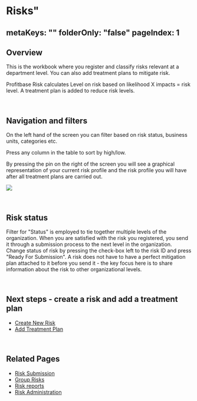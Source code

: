 # Risks"
metaKeys: ""
folderOnly: "false"
pageIndex: 1
---

## Overview

This is the workbook where you register and classify risks relevant at a department level. You can also add treatment plans to mitigate risk.

Profitbase Risk calculates Level on risk based on likelihood X impacts = risk level. A treatment plan is added to reduce risk levels.

<br/>

## Navigation and filters

On the left hand of the screen you can filter based on risk status, business units, categories etc.

Press any column in the table to sort by high/low.

By pressing the pin on the right of the screen you will see a graphical representation of your current risk profile and the risk profile you will have after all treatment plans are carried out.
<br/>

![](https://profitbasedocs.blob.core.windows.net/riskimages/risk-risks-and-filters.png)

<br/>

## Risk status

Filter for "Status" is employed to tie together multiple levels of the organization. When you are satisfied with the risk you registered, you send it through a submission process to the next level in the organization. Change status of risk by pressing the check-box left to the risk ID and press "Ready For Submission". A risk does not have to have a perfect mitigation plan attached to it before you send it - the key focus here is to share information about the risk to other organizational levels.

<br/>

## Next steps - create a risk and add a treatment plan

- [Create New Risk](risks/create-new-risk.md)
- [Add Treatment Plan](risks/treatment-plan.md)

<br/>

## Related Pages

- [Risk Submission](risk-submission.md)
- [Group Risks](group-risks.md)
- [Risk reports](risk-reports.md)
- [Risk Administration](risk-admin.md)
  <br/>
